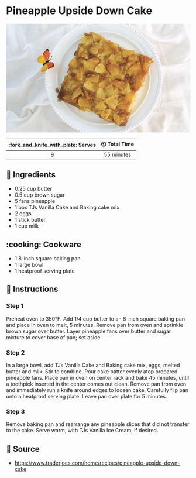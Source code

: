 # Pineapple Upside Down Cake

![](../assets/images/pineapple-upside-down-cake.png)

| :fork_and_knife_with_plate: Serves | :timer_clock: Total Time |
|:----------------------------------:|:-----------------------: |
| 9 | 55 minutes |

## :salt: Ingredients

- 0.25 cup butter
- 0.5 cup brown sugar
- 5 fans pineapple
- 1 box TJs Vanilla Cake and Baking cake mix
- 2  eggs
- 1 stick butter
- 1 cup milk

## :cooking: Cookware

- 1 8-inch square baking pan
- 1 large bowl
- 1 heatproof serving plate

## :pencil: Instructions

### Step 1

Preheat oven to 350°F. Add 1/4 cup butter to an 8-inch square baking pan and place in oven to melt, 5 minutes. Remove pan from oven and sprinkle brown sugar over butter. Layer pineapple fans over butter and sugar mixture to cover base of pan; set aside.

### Step 2

In a large bowl, add TJs Vanilla Cake and Baking cake mix, eggs, melted butter and milk. Stir to combine. Pour cake batter evenly atop prepared pineapple fans. Place pan in oven on center rack and bake 45 minutes, until a toothpick inserted in the center comes out clean. Remove pan from oven and immediately run a knife around edges to loosen cake. Carefully flip pan onto a heatproof serving plate. Leave pan over plate for 5 minutes.

### Step 3

Remove baking pan and rearrange any pineapple slices that did not transfer to the cake. Serve warm, with TJs Vanilla Ice Cream, if desired.

## :link: Source
- https://www.traderjoes.com/home/recipes/pineapple-upside-down-cake
